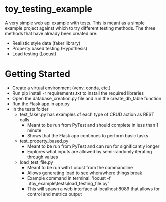 # toy_testing_example
A very simple web api example with tests.
This is meant as a simple example project against which to try different testing methods. The three methods that have already been created are:

- Realistic style data (faker library)
- Property based testing (Hypothesis)
- Load testing (Locust)


# Getting Started

- Create a virtual environment (venv, conda, etc.)
- Run pip install -r requirements.txt to install the required libraries 
- Open the database_creation.py file and run the create_db_table function
- Run the Flask app in app.py
- In the tests folder
  - test_faker.py has examples of each type of CRUD action as REST calls
    - Meant to be run from PyTest and should complete in less than 1 minute
    - Shows that the Flask app continues to perform basic tasks
  - test_property_based.py
    - Meant to be run from PyTest and can run for significantly longer
    - Explores what inputs are allowed by semi-randomly iterating through values
  - load_test_file.py
    - Meant to be run with Locust from the commandline
    - Allows generating load to see when/where things break
    - Example command in terminal: 'locust -f .\toy_example\tests\load_testing_file.py'
    - This will spawn a web interface at localhost:8089 that allows for control and metrics output
  